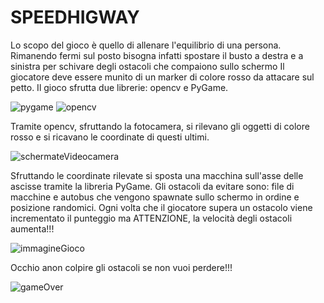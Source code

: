 # SPEEDHIGWAY
Lo scopo del gioco è quello di allenare l'equilibrio di una persona.
Rimanendo fermi sul posto bisogna infatti spostare il busto a destra e a sinistra per schivare degli ostacoli che compaiono sullo schermo
Il giocatore deve essere munito di un marker di colore rosso da attacare sul petto.
Il gioco sfrutta due librerie: opencv e PyGame.

![pygame](https://user-images.githubusercontent.com/61046970/110098840-ec710000-7da0-11eb-83b8-0da86a2f2e64.png)
![opencv](https://user-images.githubusercontent.com/61046970/110098845-eda22d00-7da0-11eb-9bb6-d17dafc2c0d3.png)

Tramite opencv, sfruttando la fotocamera, si rilevano gli oggetti di colore rosso e si ricavano le coordinate di questi ultimi.

![schermateVideocamera](https://user-images.githubusercontent.com/61046970/110099029-23dfac80-7da1-11eb-9668-405f0178cd51.png)

Sfruttando le coordinate rilevate si sposta una macchina sull'asse delle ascisse tramite la libreria PyGame.
Gli ostacoli da evitare sono: file di macchine e autobus che vengono spawnate sullo schermo in ordine e posizione randomici.
Ogni volta che il giocatore supera un ostacolo viene incrementato il punteggio ma ATTENZIONE, la velocità degli ostacoli aumenta!!!

![immagineGioco](https://user-images.githubusercontent.com/61046970/110099060-2a6e2400-7da1-11eb-927f-f34591b395e6.png)

Occhio  anon colpire gli ostacoli se non vuoi perdere!!!

![gameOver](https://user-images.githubusercontent.com/61046970/110099083-335ef580-7da1-11eb-90b5-28fecd024ed3.png)

